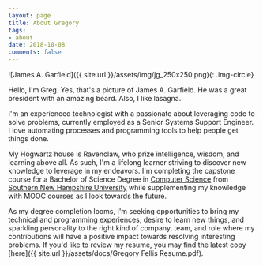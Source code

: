 ```yaml
---
layout: page
title: About Gregory
tags: 
- about
date: 2018-10-08
comments: false
---
```


![James A. Garfield]({{ site.url }}/assets/img/jg_250x250.png){: .img-circle}

Hello, I'm Greg. Yes, that's a picture of James A. Garfield. He was a great president with an amazing beard. Also, I like lasagna.

I'm an experienced technologist with a passionate about leveraging code to solve problems, currently employed as a Senior Systems Support Engineer.  I love automating processes and programming tools to help people get things done.

My Hogwartz house is Ravenclaw, who prize intelligence, wisdom, and learning above all.  As such, I'm a lifelong learner striving to discover new knowledge to leverage in my endeavors.  I'm completing the capstone course for a Bachelor of Science Degree in [Computer Science](https://www.snhu.edu/online-degrees/bachelors/bs-in-computer-science) from [Southern New Hampshire University](https://www.snhu.edu) while supplementing my knowledge with MOOC courses as I look towards the future.

As my degree completion looms, I'm seeking opportunities to bring my technical and programming experiences, desire to learn new things, and sparkling personality to the right kind of company, team, and role where my contributions will have a positive impact towards resolving interesting problems.  If you'd like to review my resume, you may find the latest copy [here]({{ site.url }}/assets/docs/Gregory Fellis Resume.pdf).
